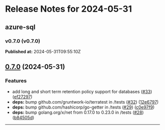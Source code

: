 # Release Notes for 2024-05-31

## azure-sql
### v0.7.0 (v0.7.0)
**Published at:** 2024-05-31T09:55:10Z

## [0.7.0](https://github.com/CloudNationHQ/terraform-azure-sql/compare/v0.6.0...v0.7.0) (2024-05-31)


### Features

* add long and short term retention policy support for databases ([#33](https://github.com/CloudNationHQ/terraform-azure-sql/issues/33)) ([ef27297](https://github.com/CloudNationHQ/terraform-azure-sql/commit/ef27297df21cfecf75d6e0fcdf2a0cb4f126a287))
* **deps:** bump github.com/gruntwork-io/terratest in /tests ([#32](https://github.com/CloudNationHQ/terraform-azure-sql/issues/32)) ([12e6797](https://github.com/CloudNationHQ/terraform-azure-sql/commit/12e6797ac3eb69517534e6e08dcd79c5b51846c2))
* **deps:** bump github.com/hashicorp/go-getter in /tests ([#29](https://github.com/CloudNationHQ/terraform-azure-sql/issues/29)) ([c0e97f9](https://github.com/CloudNationHQ/terraform-azure-sql/commit/c0e97f90aa9fd929e24549d60381f871054bbd76))
* **deps:** bump golang.org/x/net from 0.17.0 to 0.23.0 in /tests ([#28](https://github.com/CloudNationHQ/terraform-azure-sql/issues/28)) ([b84505d](https://github.com/CloudNationHQ/terraform-azure-sql/commit/b84505de05b9955f200fc22b2c172825f2e4a963))

---


